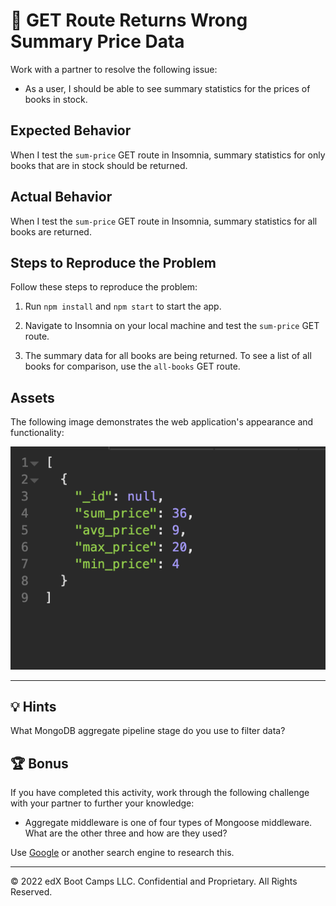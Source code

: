 # 🐛 GET Route Returns Wrong Summary Price Data

Work with a partner to resolve the following issue:

* As a user, I should be able to see summary statistics for the prices of books in stock.

## Expected Behavior

When I test the `sum-price` GET route in Insomnia, summary statistics for only books that are in stock should be returned.

## Actual Behavior

When I test the `sum-price` GET route in Insomnia, summary statistics for all books are returned.

## Steps to Reproduce the Problem

Follow these steps to reproduce the problem:

1. Run `npm install` and `npm start` to start the app.

2. Navigate to Insomnia on your local machine and test the `sum-price` GET route.

3. The summary data for all books are being returned. To see a list of all books for comparison, use the `all-books` GET route.

## Assets

The following image demonstrates the web application's appearance and functionality:

![Returned data showing only in-stock summary books.](assets/image_1.png)

---

## 💡 Hints

What MongoDB aggregate pipeline stage do you use to filter data?

## 🏆 Bonus

If you have completed this activity, work through the following challenge with your partner to further your knowledge:

* Aggregate middleware is one of four types of Mongoose middleware. What are the other three and how are they used?

Use [Google](https://www.google.com) or another search engine to research this.

---
© 2022 edX Boot Camps LLC. Confidential and Proprietary. All Rights Reserved.
